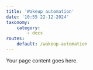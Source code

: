 ```yaml
---
title: 'Wakeup automation'
date: '10:55 22-12-2024'
taxonomy:
    category:
        - docs
routes:
    default: /wakeup-automation
---
```


Your page content goes here.